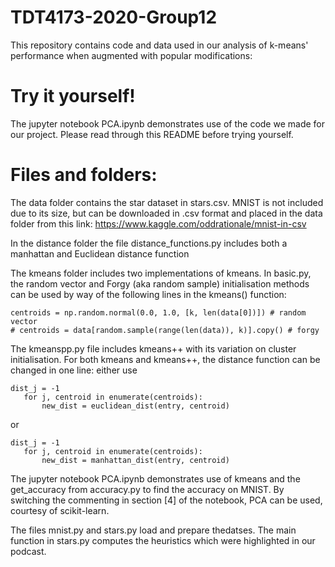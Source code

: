 # TDT4173-2020-Group12

This repository contains code and data used in our analysis of k-means' performance when augmented with popular modifications:

# Try it yourself!
The jupyter notebook PCA.ipynb demonstrates use of the code we made for our project. Please read through this README before trying yourself.

# Files and folders:

The data folder contains the star dataset in stars.csv. MNIST is not included due to its size, but can be downloaded in .csv format and placed in the data folder from this link: https://www.kaggle.com/oddrationale/mnist-in-csv

In the distance folder the file distance_functions.py includes both a manhattan and Euclidean distance function

The kmeans folder includes two implementations of kmeans. In basic.py, the random vector and Forgy (aka random sample) initialisation methods can be used by way of the following lines in the kmeans() function:

```
centroids = np.random.normal(0.0, 1.0, [k, len(data[0])]) # random vector
# centroids = data[random.sample(range(len(data)), k)].copy() # forgy
```

The kmeanspp.py file includes kmeans++ with its variation on cluster initialisation. For both kmeans and kmeans++, the distance function can be changed in one line: either use

```
dist_j = -1
   for j, centroid in enumerate(centroids):
       new_dist = euclidean_dist(entry, centroid)
```
or
```
dist_j = -1
   for j, centroid in enumerate(centroids):
       new_dist = manhattan_dist(entry, centroid)
```

The jupyter notebook PCA.ipynb demonstrates use of kmeans and the get_accuracy from accuracy.py to find the accuracy on MNIST. By switching the commenting in section \[4\] of the notebook, PCA can be used, courtesy of scikit-learn.

The files mnist.py and stars.py load and prepare thedatses. The main function in stars.py computes the heuristics which were highlighted in our podcast.
